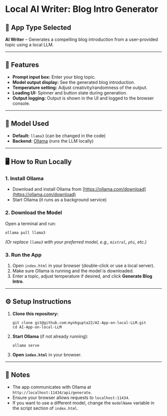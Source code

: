# Local AI Writer: Blog Intro Generator

## 📝 App Type Selected
**AI Writer** – Generates a compelling blog introduction from a user-provided topic using a local LLM.

---

## 🚀 Features

- **Prompt input box:** Enter your blog topic.
- **Model output display:** See the generated blog introduction.
- **Temperature setting:** Adjust creativity/randomness of the output.
- **Loading UI:** Spinner and button state during generation.
- **Output logging:** Output is shown in the UI and logged to the browser console.

---

## 🧠 Model Used

- **Default:** `llama3` (can be changed in the code)
- **Backend:** [Ollama](https://ollama.com/) (runs the LLM locally)

---

## 🖥️ How to Run Locally

### 1. Install Ollama

- Download and install Ollama from [https://ollama.com/download](https://ollama.com/download)
- Start Ollama (it runs as a background service)

### 2. Download the Model

Open a terminal and run:
```
ollama pull llama3
```
*(Or replace `llama3` with your preferred model, e.g., `mistral`, `phi`, etc.)*

### 3. Run the App

1. Open `index.html` in your browser (double-click or use a local server).
2. Make sure Ollama is running and the model is downloaded.
3. Enter a topic, adjust temperature if desired, and click **Generate Blog Intro**.

---

## ⚙️ Setup Instructions

1. **Clone this repository:**
   ```
   git clone git@github.com:mynkgupta22/AI-App-on-local-LLM.git
   cd AI-App-on-local-LLM
   ```

2. **Start Ollama** (if not already running):
   ```
   ollama serve
   ```

3. **Open `index.html`** in your browser.

---

## 📝 Notes

- The app communicates with Ollama at `http://localhost:11434/api/generate`.
- Ensure your browser allows requests to `localhost:11434`.
- If you want to use a different model, change the `modelName` variable in the script section of `index.html`.